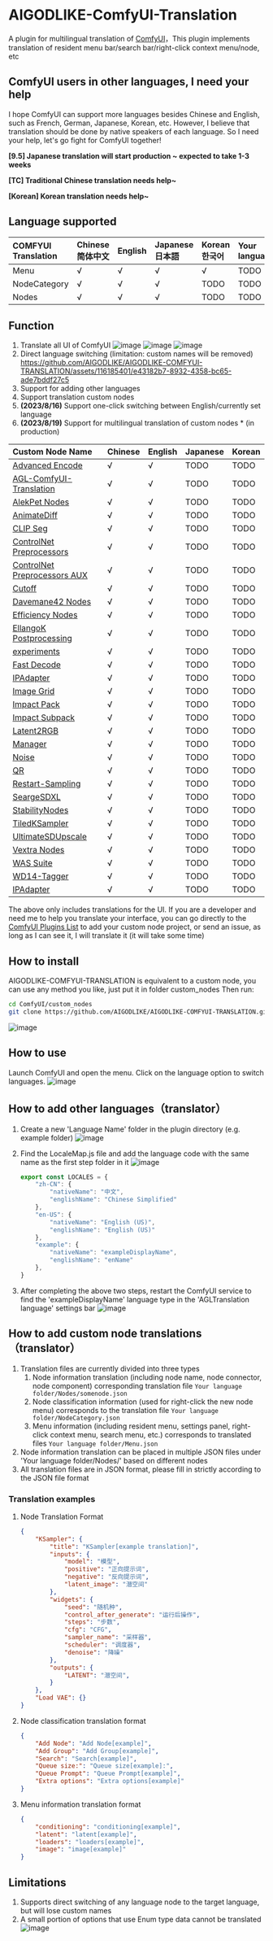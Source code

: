# AIGODLIKE-ComfyUI-Translation
A plugin for multilingual translation of [ComfyUI](https://github.com/comfyanonymous/ComfyUI)，This plugin implements translation of resident menu bar/search bar/right-click context menu/node, etc
## ComfyUI users in other languages, I need your help
I hope ComfyUI can support more languages besides Chinese and English, such as French, German, Japanese, Korean, etc. However, I believe that translation should be done by native speakers of each language. So I need your help, let's go fight for ComfyUI together!

**[9.5] Japanese translation will start production ~ expected to take 1-3 weeks**

**[TC] Traditional Chinese translation needs help~**

**[Korean] Korean translation needs help~**

## Language supported

|COMFYUI Translation|Chinese简体中文|English|Japanese日本語|Korean한국어|Your language|
|:----|:----|:----|:----|:----|:----|
|Menu|√|√|√|√|TODO|
|NodeCategory|√|√|√|TODO|TODO|
|Nodes|√|√|√|TODO|TODO|
## Function
1. Translate all UI of ComfyUI
![image](https://github.com/AIGODLIKE/AIGODLIKE-COMFYUI-TRANSLATION/assets/116185401/323f3f84-e9c0-421e-9089-470e5a5ac350)
![image](https://github.com/AIGODLIKE/AIGODLIKE-COMFYUI-TRANSLATION/assets/116185401/620d274a-3fb5-430e-8584-2705e9fbeb4c)
![image](https://github.com/AIGODLIKE/AIGODLIKE-COMFYUI-TRANSLATION/assets/116185401/ab711245-c4f0-43ec-b22b-7191bbd66e40)
2. Direct language switching (limitation: custom names will be removed)
https://github.com/AIGODLIKE/AIGODLIKE-COMFYUI-TRANSLATION/assets/116185401/e43182b7-8932-4358-bc65-ade7bddf27c5
3. Support for adding other languages
4. Support translation custom nodes
5. **(2023/8/16)** Support one-click switching between English/currently set language
6. **(2023/8/19)** Support for multilingual translation of custom nodes * (in production)

|Custom Node Name|Chinese|English|Japanese|Korean|
|:----|:----|:----|:----|:----|
|[Advanced Encode](https://github.com/BlenderNeko/ComfyUI_ADV_CLIP_emb)|√|√|TODO|TODO|
|[AGL-ComfyUI-Translation](https://github.com/AIGODLIKE/AIGODLIKE-COMFYUI-TRANSLATION)|√|√|TODO|TODO|
|[AlekPet Nodes](https://github.com/AlekPet/ComfyUI_Custom_Nodes_AlekPet)|√|√|TODO|TODO|
|[AnimateDiff](https://github.com/guoyww/AnimateDiff)|√|√|TODO|TODO|
|[CLIP Seg](https://github.com/biegert/ComfyUI-CLIPSeg)|√|√|TODO|TODO|
|[ControlNet Preprocessors](https://github.com/Fannovel16/comfy_controlnet_preprocessors)|√|√|TODO|TODO|
|[ControlNet Preprocessors AUX](https://github.com/Fannovel16/comfyui_controlnet_aux)|√|√|TODO|TODO|
|[Cutoff](https://github.com/BlenderNeko/ComfyUI_Cutoff)|√|√|TODO|TODO|
|[Davemane42 Nodes](https://github.com/Davemane42/ComfyUI_Dave_CustomNode)|√|√|TODO|TODO|
|[Efficiency Nodes](https://github.com/LucianoCirino/efficiency-nodes-comfyui)|√|√|TODO|TODO|
|[EllangoK Postprocessing](https://github.com/EllangoK/ComfyUI-post-processing-nodes)|√|√|TODO|TODO|
|[experiments](https://github.com/comfyanonymous/ComfyUI_experiments)|√|√|TODO|TODO|
|[Fast Decode](https://github.com/nagolinc/ComfyUI_FastVAEDecorder_SDXL)|√|√|TODO|TODO|
|[IPAdapter](https://github.com/laksjdjf/IPAdapter-ComfyUI)|√|√|TODO|TODO|
|[Image Grid](https://github.com/LEv145/images-grid-comfy-plugin)|√|√|TODO|TODO|
|[Impact Pack](https://github.com/ltdrdata/ComfyUI-Impact-Pack)|√|√|TODO|TODO|
|[Impact Subpack](https://github.com/ltdrdata/ComfyUI-Impact-Subpack)|√|√|TODO|TODO|
|[Latent2RGB](https://github.com/bvhari/ComfyUI_LatentToRGB)|√|√|TODO|TODO|
|[Manager](https://github.com/ltdrdata/ComfyUI-Manager)|√|√|TODO|TODO|
|[Noise](https://github.com/BlenderNeko/ComfyUI_Noise)|√|√|TODO|TODO|
|[QR](https://github.com/coreyryanhanson/comfy-qr)|√|√|TODO|TODO|
|[Restart-Sampling](https://github.com/ssitu/ComfyUI_restart_sampling)|√|√|TODO|TODO|
|[SeargeSDXL](https://github.com/SeargeDP/SeargeSDXL)|√|√|TODO|TODO|
|[StabilityNodes](https://github.com/Stability-AI/stability-ComfyUI-nodes)|√|√|TODO|TODO|
|[TiledKSampler](https://github.com/BlenderNeko/ComfyUI_TiledKSampler)|√|√|TODO|TODO|
|[UltimateSDUpscale](https://github.com/ssitu/ComfyUI_UltimateSDUpscale)|√|√|TODO|TODO|
|[Vextra Nodes](https://github.com/diontimmer/ComfyUI-Vextra-Nodes)|√|√|TODO|TODO|
|[WAS Suite](https://github.com/WASasquatch/was-node-suite-comfyui)|√|√|TODO|TODO|
|[WD14-Tagger](https://github.com/pythongosssss/ComfyUI-WD14-Tagger)|√|√|TODO|TODO|
|[IPAdapter](https://github.com/laksjdjf/IPAdapter-ComfyUI)|√|√|TODO|TODO|

The above only includes translations for the UI. If you are a developer and need me to help you translate your interface, you can go directly to the [ComfyUI Plugins List](https://github.com/WASasquatch/comfyui-plugins) to add your custom node project, or send an issue, as long as I can see it, I will translate it (it will take some time)

## How to install
AIGODLIKE-COMFYUI-TRANSLATION is equivalent to a custom node, you can use any method you like, just put it in folder custom_nodes
Then run:
```sh
cd ComfyUI/custom_nodes
git clone https://github.com/AIGODLIKE/AIGODLIKE-COMFYUI-TRANSLATION.git
```
![image](https://github.com/AIGODLIKE/AIGODLIKE-COMFYUI-TRANSLATION/assets/116185401/44de967d-2611-4f07-a795-9b28169d51f5)
## How to use
Launch ComfyUI and open the menu. Click on the language option to switch languages.
![image](https://github.com/AIGODLIKE/AIGODLIKE-COMFYUI-TRANSLATION/assets/116185401/74d184ac-e7ef-4059-bd5e-dfb6fd4a64ac)

## How to add other languages（translator）
1. Create a new 'Language Name' folder in the plugin directory (e.g. example folder)
![image](https://github.com/AIGODLIKE/AIGODLIKE-COMFYUI-TRANSLATION/assets/116185401/1288e2ca-aef2-4810-a718-2458261d9153)

2. Find the LocaleMap.js file and add the language code with the same name as the first step folder in it
![image](https://github.com/AIGODLIKE/AIGODLIKE-COMFYUI-TRANSLATION/assets/116185401/443f36f7-aeaf-4359-b55c-a6287d3ad1ef)
    ```js
    export const LOCALES = {
        "zh-CN": {
            "nativeName": "中文",
            "englishName": "Chinese Simplified"
        },
        "en-US": {
            "nativeName": "English (US)",
            "englishName": "English (US)"                    
        },
        "example": {
            "nativeName": "exampleDisplayName",
            "englishName": "enName"
        },
    }
    ```
3. After completing the above two steps, restart the ComfyUI service to find the 'exampleDisplayName' language type in the 'AGLTranslation language' settings bar
![image](https://github.com/AIGODLIKE/AIGODLIKE-COMFYUI-TRANSLATION/assets/116185401/f3ea8ab6-8626-4470-a6e0-d8eee50358aa)

## How to add custom node translations（translator）
1. Translation files are currently divided into three types
    1. Node information translation (including node name, node connector, node component) corresponding translation file `Your language folder/Nodes/somenode.json`
    2. Node classification information (used for right-click the new node menu) corresponds to the translation file `Your language folder/NodeCategory.json`
    2. Menu information (including resident menu, settings panel, right-click context menu, search menu, etc.) corresponds to translated files `Your language folder/Menu.json`
2. Node information translation can be placed in multiple JSON files under 'Your language folder/Nodes/' based on different nodes
3. All translation files are in JSON format, please fill in strictly according to the JSON file format

### Translation examples
1. Node Translation Format
    ```json
    {
        "KSampler": {
            "title": "KSampler[example translation]",
            "inputs": {
                "model": "模型",
                "positive": "正向提示词",
                "negative": "反向提示词",
                "latent_image": "潜空间"
            },
            "widgets": {
                "seed": "随机种",
                "control_after_generate": "运行后操作",
                "steps": "步数",
                "cfg": "CFG",
                "sampler_name": "采样器",
                "scheduler": "调度器",
                "denoise": "降噪"
            },
            "outputs": {
                "LATENT": "潜空间",
            }
        },
        "Load VAE": {}
    }
    ```
2. Node classification translation format
    ```json
    {
        "Add Node": "Add Node[example]",
        "Add Group": "Add Group[example]",
        "Search": "Search[example]",
        "Queue size:": "Queue size[example]:",
        "Queue Prompt": "Queue Prompt[example]",
        "Extra options": "Extra options[example]"
    }
    ```
3. Menu information translation format
    ```json
    {
        "conditioning": "conditioning[example]",
        "latent": "latent[example]",
        "loaders": "loaders[example]",
        "image": "image[example]"
    }
    ```

## Limitations
1. Supports direct switching of any language node to the target language, but will lose custom names
2. A small portion of options that use Enum type data cannot be translated
![image](https://github.com/AIGODLIKE/AIGODLIKE-COMFYUI-TRANSLATION/assets/116185401/b9684863-4342-4cc8-a790-efd44d792c95)




